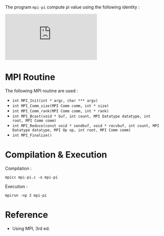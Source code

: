 The program `mpi-pi` compute pi value using the following identity :

![](https://latex.codecogs.com/gif.latex?%5Cint_0%5E1%5Cfrac%7B4%7D%7B1&plus;x%5E2%7D%5C%2C%5Cmathrm%7Bd%7Dx%20%3D%20%5Cpi)

# MPI Routine

The following MPI routine are used :

* `int MPI_Init(int * argc, char *** argv)`
* `int MPI_Comm_size(MPI Comm comm, int * size)`
* `int MPI_Comm_rank(MPI Comm comm, int * rank)`
* `int MPI_Bcast(void * buf, int count, MPI Datatype datatype, int root, MPI Comm comm)`
* `int MPI_Reduce(const void * sendbuf, void * recvbuf, int count, MPI Datatype datatype, MPI Op op, int root, MPI Comm comm)`
* `int MPI_Finalize()`

# Compilation & Execution

Compilation :
```
mpicc mpi-pi.c -o mpi-pi
```
Execution :
```
mpirun -np 2 mpi-pi
```

# Reference 

* Using MPI, 3rd ed.
